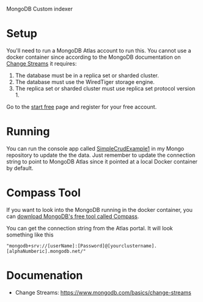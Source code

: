 MongoDB Custom indexer 

# Setup
You'll need to run a MongoDB Atlas account to run this.  You cannot use a docker container since according to the MongoDB documentation on
[Change Streams](https://www.mongodb.com/basics/change-streams) it requires:
1. The database must be in a replica set or sharded cluster.
1. The database must use the WiredTiger storage engine.
1. The replica set or sharded cluster must use replica set protocol version 1.

Go to the [start free](https://www.mongodb.com/cloud/atlas/register) page and register for your free account.

# Running
You can run the console app called [SimpleCrudExample1](https://github.com/madcodemonkey/MongoDB/tree/main/SimpleCrudExample1) in 
my Mongo repository to update the the data.  Just remember to update the connection string to point to MongoDB Atlas since it pointed
at a local Docker container by default.

# Compass Tool
If you want to look into the MongoDB running in the docker container, you can [download MongoDB's free tool called Compass](https://www.mongodb.com/try/download/compass).  

You can get the connection string from the Atlas portal. It will look something like this
```
"mongodb+srv://[userName]:[Password]@[yourclustername].[alphaNumberic].mongodb.net/"
```

# Documenation
- Change Streams: https://www.mongodb.com/basics/change-streams

